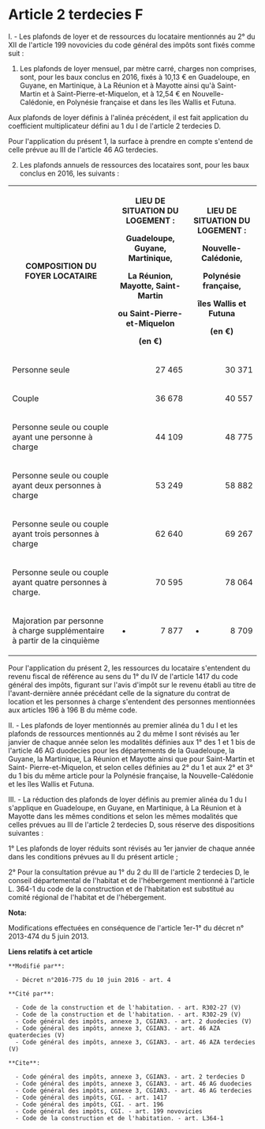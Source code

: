 # Article 2 terdecies F

I. - Les plafonds de loyer et de ressources du locataire mentionnés au 2° du XII de l'article 199 novovicies du code général
des impôts sont fixés comme suit : 

1. Les plafonds de loyer mensuel, par mètre carré, charges non comprises, sont, pour les baux conclus en 2016, fixés à 10,13
€ en Guadeloupe, en Guyane, en Martinique, à La Réunion et à Mayotte ainsi qu'à Saint-Martin et à Saint-Pierre-et-Miquelon,
et à 12,54 € en Nouvelle-Calédonie, en Polynésie française et dans les îles Wallis et Futuna. 

Aux plafonds de loyer définis à l'alinéa précédent, il est fait application du coefficient multiplicateur défini au 1 du I de
l'article 2 terdecies D. 

Pour l'application du présent 1, la surface à prendre en compte s'entend de celle prévue au III de l'article 46 AG
terdecies. 

2. Les plafonds annuels de ressources des locataires sont, pour les baux conclus en 2016, les suivants : 

<table>
    <tbody>
      <tr>
        <th>

COMPOSITION DU FOYER LOCATAIRE 

</th>
        <th>

LIEU DE SITUATION DU LOGEMENT : 

Guadeloupe, Guyane, Martinique, 

La Réunion, Mayotte, Saint-Martin 

ou Saint-Pierre-et-Miquelon 

(en €) 

</th>
        <th>

LIEU DE SITUATION DU LOGEMENT : 

Nouvelle-Calédonie, 

Polynésie française, 

îles Wallis et Futuna 

(en €) 

</th>
      </tr>
      <tr>
        <td align="left" valign="middle">

Personne seule 

</td>
        <td align="right" valign="middle">

27 465 

</td>
        <td valign="middle" align="right">

30 371 

</td>
      </tr>
      <tr>
        <td valign="middle" align="left">

Couple 

</td>
        <td valign="middle" align="right">

36 678 

</td>
        <td align="right" valign="middle">

40 557 

</td>
      </tr>
      <tr>
        <td align="left" valign="middle">

Personne seule ou couple ayant une personne à charge 

</td>
        <td valign="middle" align="right">

44 109 

</td>
        <td valign="middle" align="right">

48 775 

</td>
      </tr>
      <tr>
        <td valign="middle" align="left">

Personne seule ou couple ayant deux personnes à charge 

</td>
        <td align="right" valign="middle">

53 249 

</td>
        <td valign="middle" align="right">

58 882 

</td>
      </tr>
      <tr>
        <td valign="middle" align="left">

Personne seule ou couple ayant trois personnes à charge 

</td>
        <td align="right" valign="middle">

62 640 

</td>
        <td align="right" valign="middle">

69 267 

</td>
      </tr>
      <tr>
        <td align="left" valign="middle">

Personne seule ou couple ayant quatre personnes à charge. 

</td>
        <td valign="middle" align="right">

70 595 

</td>
        <td valign="middle" align="right">

78 064 

</td>
      </tr>
      <tr>
        <td align="left" valign="middle">

Majoration par personne à charge supplémentaire à partir de la cinquième 

</td>
        <td align="right">

+ 7 877 

</td>
        <td align="right">

+ 8 709 </td>
      </tr>
    </tbody>
  </table>

Pour l'application du présent 2, les ressources du locataire s'entendent du revenu fiscal de référence au sens du 1° du IV de
l'article 1417 du code général des impôts, figurant sur l'avis d'impôt sur le revenu établi au titre de l'avant-dernière
année précédant celle de la signature du contrat de location et les personnes à charge s'entendent des personnes mentionnées
aux articles 196 à 196 B du même code. 

II. - Les plafonds de loyer mentionnés au premier alinéa du 1 du I et les plafonds de ressources mentionnés au 2 du même I
sont révisés au 1er janvier de chaque année selon les modalités définies aux 1° des 1 et 1 bis de l'article 46 AG duodecies
pour les départements de la Guadeloupe, la Guyane, la Martinique, La Réunion et Mayotte ainsi que pour Saint-Martin et Saint-
Pierre-et-Miquelon, et selon celles définies au 2° du 1 et aux 2° et 3° du 1 bis du même article pour la Polynésie française,
la Nouvelle-Calédonie et les îles Wallis et Futuna. 

III. - La réduction des plafonds de loyer définis au premier alinéa du 1 du I s'applique en Guadeloupe, en Guyane, en
Martinique, à La Réunion et à Mayotte dans les mêmes conditions et selon les mêmes modalités que celles prévues au III de
l'article 2 terdecies D, sous réserve des dispositions suivantes : 

1° Les plafonds de loyer réduits sont révisés au 1er janvier de chaque année dans les conditions prévues au II du présent
article ; 

2° Pour la consultation prévue au 1° du 2 du III de l'article 2 terdecies D, le conseil départemental de l'habitat et de
l'hébergement mentionné à l'article L. 364-1 du code de la construction et de l'habitation est substitué au comité régional
de l'habitat et de l'hébergement.

**Nota:**

Modifications effectuées en conséquence de l'article 1er-1° du décret n° 2013-474 du 5 juin 2013.

**Liens relatifs à cet article**

	**Modifié par**:

	  - Décret n°2016-775 du 10 juin 2016 - art. 4

	**Cité par**:

	  - Code de la construction et de l'habitation. - art. R302-27 (V)
	  - Code de la construction et de l'habitation. - art. R302-29 (V)
	  - Code général des impôts, annexe 3, CGIAN3. - art. 2 duodecies (V)
	  - Code général des impôts, annexe 3, CGIAN3. - art. 46 AZA quaterdecies (V)
	  - Code général des impôts, annexe 3, CGIAN3. - art. 46 AZA terdecies (V)

	**Cite**:

	  - Code général des impôts, annexe 3, CGIAN3. - art. 2 terdecies D
	  - Code général des impôts, annexe 3, CGIAN3. - art. 46 AG duodecies
	  - Code général des impôts, annexe 3, CGIAN3. - art. 46 AG terdecies
	  - Code général des impôts, CGI. - art. 1417
	  - Code général des impôts, CGI. - art. 196
	  - Code général des impôts, CGI. - art. 199 novovicies
	  - Code de la construction et de l'habitation. - art. L364-1
